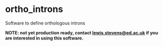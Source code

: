 # ortho_introns
Software to define orthologous introns

**NOTE: not yet production ready, contact lewis.stevens@ed.ac.uk if you are interested in using this software.** 

